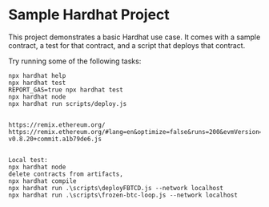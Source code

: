 # Sample Hardhat Project

This project demonstrates a basic Hardhat use case. It comes with a sample contract, a test for that contract, and a script that deploys that contract.

Try running some of the following tasks:

```shell
npx hardhat help
npx hardhat test
REPORT_GAS=true npx hardhat test
npx hardhat node
npx hardhat run scripts/deploy.js


https://remix.ethereum.org/
https://remix.ethereum.org/#lang=en&optimize=false&runs=200&evmVersion=null&version=soljson-v0.8.20+commit.a1b79de6.js


Local test:
npx hardhat node
delete contracts from artifacts,
npx hardhat compile
npx hardhat run .\scripts\deployFBTCD.js --network localhost
npx hardhat run .\scripts\frozen-btc-loop.js --network localhost

```
